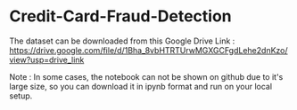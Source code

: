 # Credit-Card-Fraud-Detection


The dataset can be downloaded from this Google Drive Link : https://drive.google.com/file/d/1Bha_8vbHTRTUrwMGXGCFgdLehe2dnKzo/view?usp=drive_link 


Note : In some cases, the notebook can not be shown on github due to it's large size, so you can download it in ipynb format and run on your local setup.
